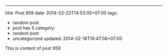 ---
title: Post 959
date: 2014-02-23T14:53:05+07:00
tags:
  - random post
  - post has 5
category:
  - random post
  - uncategorized
updated: 2014-02-18T19:47:56+07:00

This is content of post 959